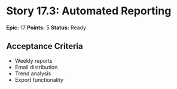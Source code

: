 # Story 17.3: Automated Reporting
**Epic:** 17
**Points:** 5
**Status:** Ready
## Acceptance Criteria
- Weekly reports
- Email distribution
- Trend analysis
- Export functionality
